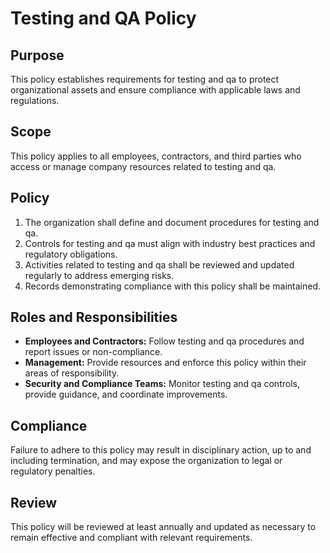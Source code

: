 # Testing and QA Policy

## Purpose
This policy establishes requirements for testing and qa to protect organizational assets and ensure compliance with applicable laws and regulations.

## Scope
This policy applies to all employees, contractors, and third parties who access or manage company resources related to testing and qa.

## Policy
1. The organization shall define and document procedures for testing and qa.
2. Controls for testing and qa must align with industry best practices and regulatory obligations.
3. Activities related to testing and qa shall be reviewed and updated regularly to address emerging risks.
4. Records demonstrating compliance with this policy shall be maintained.

## Roles and Responsibilities
- **Employees and Contractors:** Follow testing and qa procedures and report issues or non-compliance.
- **Management:** Provide resources and enforce this policy within their areas of responsibility.
- **Security and Compliance Teams:** Monitor testing and qa controls, provide guidance, and coordinate improvements.

## Compliance
Failure to adhere to this policy may result in disciplinary action, up to and including termination, and may expose the organization to legal or regulatory penalties.

## Review
This policy will be reviewed at least annually and updated as necessary to remain effective and compliant with relevant requirements.
